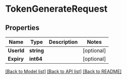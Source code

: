 # TokenGenerateRequest

## Properties

Name | Type | Description | Notes
------------ | ------------- | ------------- | -------------
**UserId** | **string** |  | [optional] 
**Expiry** | **int64** |  | [optional] 

[[Back to Model list]](../README.md#documentation-for-models) [[Back to API list]](../README.md#documentation-for-api-endpoints) [[Back to README]](../README.md)


